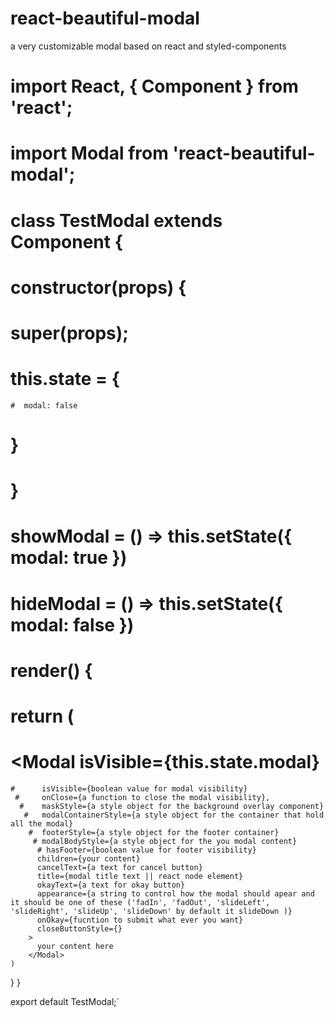 # react-beautiful-modal
a very customizable modal based on react and styled-components


# import React, { Component } from 'react';
# import Modal from 'react-beautiful-modal';

# class TestModal extends Component {
 # constructor(props) {
  #  super(props);
   # this.state = {
    #  modal: false
   # }
 # }

 # showModal = () => this.setState({ modal: true })
  # hideModal = () => this.setState({ modal: false })

 # render() {
  #  return (
   #     <Modal isVisible={this.state.modal}
    #      isVisible={boolean value for modal visibility}
     #     onClose={a function to close the modal visibility},
      #    maskStyle={a style object for the background overlay component}
       #   modalContainerStyle={a style object for the container that hold all the modal}
        #  footerStyle={a style object for the footer container}
         # modalBodyStyle={a style object for the you modal content}
          # hasFooter={boolean value for footer visibility}
          children={your content}
          cancelText={a text for cancel button}
          title={modal title text || react node element}
          okayText={a text for okay button}
          appearance={a string to control how the modal should apear and it should be one of these ('fadIn', 'fadOut', 'slideLeft', 'slideRight', 'slideUp', 'slideDown' by default it slideDown )}
          onOkay={fucntion to submit what ever you want}
          closeButtonStyle={}
        >
          your content here
        </Modal>
    )
  }
}

export default TestModal;`